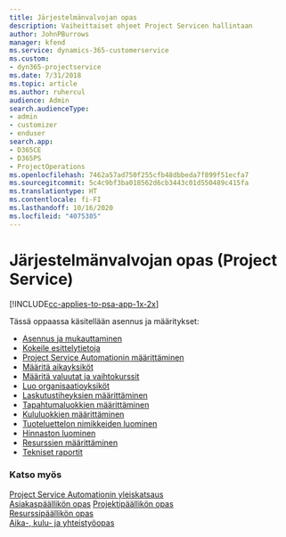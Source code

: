 ```yaml
---
title: Järjestelmänvalvojan opas
description: Vaiheittaiset ohjeet Project Servicen hallintaan
author: JohnPBurrows
manager: kfend
ms.service: dynamics-365-customerservice
ms.custom:
- dyn365-projectservice
ms.date: 7/31/2018
ms.topic: article
ms.author: ruhercul
audience: Admin
search.audienceType:
- admin
- customizer
- enduser
search.app:
- D365CE
- D365PS
- ProjectOperations
ms.openlocfilehash: 7462a57ad750f255cfb48dbbeda7f899f51ecfa7
ms.sourcegitcommit: 5c4c9bf3ba018562d6cb3443c01d550489c415fa
ms.translationtype: HT
ms.contentlocale: fi-FI
ms.lasthandoff: 10/16/2020
ms.locfileid: "4075385"
---
```

# <a name="administrator-guide-project-service"></a>Järjestelmänvalvojan opas (Project Service)

[!INCLUDE[cc-applies-to-psa-app-1x-2x](../includes/cc-applies-to-psa-app-1x-2x.md)]

Tässä oppaassa käsitellään asennus ja määritykset:  
  
- [Asennus ja mukauttaminen](install-customize.md)
- [Kokeile esittelytietoja](use-demo-data.md)
- [Project Service Automationin määrittäminen](configure.md)
- [Määritä aikayksiköt](set-up-time-units.md)
- [Määritä valuutat ja vaihtokurssit](set-up-currencies-exchange-rates.md)
- [Luo organisaatioyksiköt](create-organizational-units.md)
- [Laskutustiheyksien määrittäminen](set-up-invoice-frequencies.md)
- [Tapahtumaluokkien määrittäminen](configure-transaction-categories.md)
- [Kululuokkien määrittäminen](configure-expense-categories.md)
- [Tuoteluettelon nimikkeiden luominen](create-product-catalog-items.md)
- [Hinnaston luominen](create-price-list.md)
- [Resurssien määrittäminen](set-up-resources.md)
- [Tekniset raportit](white-papers.md)
  
### <a name="see-also"></a>Katso myös  
 [Project Service Automationin yleiskatsaus](../psa/overview.md)    
 [Asiakaspäällikön opas](../psa/account-manager-guide.md) [Projektipäällikön opas](../psa/project-manager-guide.md)   
 [Resurssipäällikön opas](../psa/resource-manager-guide.md)   
 [Aika-, kulu- ja yhteistyöopas](../psa/time-expense-collaboration-guide.md)
